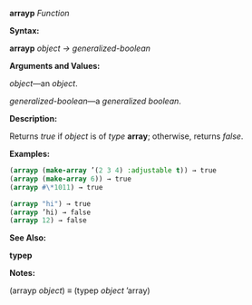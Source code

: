 **arrayp** *Function* 



**Syntax:** 



**arrayp** *object → generalized-boolean* 



**Arguments and Values:** 



*object*—an *object*. 



*generalized-boolean*—a *generalized boolean*. 



**Description:** 



Returns *true* if *object* is of *type* **array**; otherwise, returns *false*. 



**Examples:**
```lisp
(arrayp (make-array ’(2 3 4) :adjustable t)) → true 
(arrayp (make-array 6)) → true 
(arrayp #\*1011) → true 

(arrayp "hi") → true 
(arrayp ’hi) → false 
(arrayp 12) → false 
```
**See Also:** 



**typep** 



**Notes:** 



(arrayp *object*) *≡* (typep *object* ’array) 



